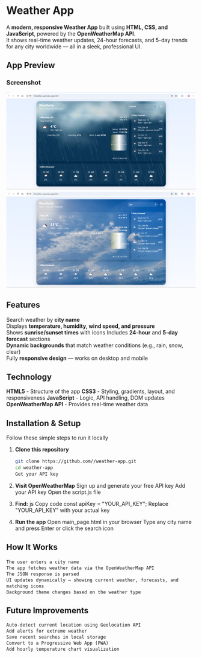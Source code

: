 # Weather App

A **modern, responsive Weather App** built using **HTML, CSS, and JavaScript**, powered by the **OpenWeatherMap API**.  
It shows real-time weather updates, 24-hour forecasts, and 5-day trends for any city worldwide — all in a sleek, professional UI.

##  App Preview

### Screenshot
![Weather App Screenshot](screenshots/preview1.png)
![Weather App Screenshot](screenshots/preview2.png)
 
## Features

 Search weather by **city name**  
 Displays **temperature, humidity, wind speed, and pressure**  
 Shows **sunrise/sunset times** with icons 
 Includes **24-hour** and **5-day forecast** sections  
 **Dynamic backgrounds** that match weather conditions (e.g., rain, snow, clear)  
 Fully **responsive design** — works on desktop and mobile  

## Technology 
**HTML5** - Structure of the app 
**CSS3** - Styling, gradients, layout, and responsiveness 
**JavaScript** - Logic, API handling, DOM updates 
**OpenWeatherMap API** - Provides real-time weather data 

## Installation & Setup

Follow these simple steps to run it locally 

1. **Clone this repository**
    ```bash
    git clone https://github.com//weather-app.git
    cd weather-app
    Get your API key

2.  **Visit OpenWeatherMap**
    Sign up and generate your free API key
    Add your API key
    Open the script.js file

3.  **Find:**
    js
    Copy code
    const apiKey = "YOUR_API_KEY";
    Replace "YOUR_API_KEY" with your actual key

4.  **Run the app**
    Open main_page.html in your browser
    Type any city name and press Enter or click the search icon 

## How It Works

    The user enters a city name
    The app fetches weather data via the OpenWeatherMap API
    The JSON response is parsed
    UI updates dynamically — showing current weather, forecasts, and matching icons
    Background theme changes based on the weather type

## Future Improvements

    Auto-detect current location using Geolocation API
    Add alerts for extreme weather
    Save recent searches in local storage
    Convert to a Progressive Web App (PWA)
    Add hourly temperature chart visualization
